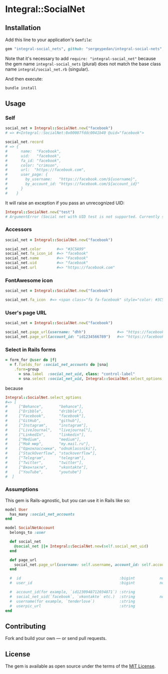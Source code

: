 # Integral::SocialNet

## Installation

Add this line to your application's `Gemfile`:

```ruby
gem "integral-social_nets", github: "sergeypedan/integral-social-nets", require: "integral-social_net"
```

Note that it's necessary to add `require: "integral-social_net"` because the gem name `integral-social_nets` (plural) does not match the base class name `integral/social_net.rb` (singular).

And then execute:

```sh
bundle install
```

## Usage

### Self

```ruby
social_net = Integral::SocialNet.new("facebook")
# => #<Integral::SocialNet:0x00007fddc0041b40 @uid="facebook">

social_net.record
# => {
#      name:  "Facebook",
#      uid:   "facebook",
#      fa_id: "facebook",
#      color: "crimson",
#      url:  "https://facebook.com",
#      user_page: {
#        by_username:   "https://facebook.com/${username}",
#        by_account_id: "https://facebook.com/${account_id}"
#      }
#    }
```

It will raise an exception if you pass an unrecognized UID:

```ruby
Integral::SocialNet.new("test")
# ArgumentError (Social net with UID test is not supported. Currently supported UIDs are: behance, dribble, facebook, github, instagram, livejournal, linkedin, medium, my.mail.ru, odnoklassniki, stackoverflow, telegram, twitter, vkontakte, youtube)
```

### Accessors

```ruby
social_net = Integral::SocialNet.new("facebook")

social_net.color       #=> "#3C5A99"
social_net.fa_icon_id  #=> "facebook"
social_net.name        #=> "Facebook"
social_net.uid         #=> "facebook"
social_net.url         #=> "https://facebook.com"
```

### FontAwesome icon

```ruby
social_net = Integral::SocialNet.new("facebook")

social_net.fa_icon  #=> <span class="fa fa-facebook" style="color: #3C5A99"></span>
```

### User's page URL

```ruby
social_net = Integral::SocialNet.new("facebook")

social_net.page_url(username: "dhh")              #=> "https://facebook.com/dhh"
social_net.page_url(account_id: "id1234566789")   #=> "https://facebook.com/account/id1234566789"
```

### Select in Rails forms

```ruby
= form_for @user do |f|
  = f.fields_for :social_net_accounts do |sna|
    .form-group
      = sna.label  :social_net_uid, class: "control-label"
      = sna.select :social_net_uid, Integral::SocialNet.select_options, {}, class: "form-control"
```

because

```ruby
Integral::SocialNet.select_options
#=> [
#     ["Behance",       "behance"],
#     ["Dribble",       "dribble"],
#     ["Facebook",      "facebook"],
#     ["GitHub",        "github"],
#     ["Instagram",     "instagram"],
#     ["LiveJournal",   "livejournal"],
#     ["LinkedIn",      "linkedin"],
#     ["Medium",        "medium"],
#     ["Мой мир",       "my.mail.ru"],
#     ["Одноклассники", "odnoklassniki"],
#     ["StackOverflow", "stackoverflow"],
#     ["Telegram",      "telegram"],
#     ["Twitter",       "twitter"],
#     ["Вконтакте",     "vkontakte"],
#     ["YouTube",       "youtube"]
#  ]
```

### Assumptions

This gem is Rails-agnostic, but you can use it in Rails like so:

```ruby
model User
  has_many :social_net_accounts
end
```

```ruby
model SocialNetAccount
  belongs_to :user

  def social_net
    @social_net ||= Integral::SocialNet.new(self.social_net_uid)
  end

  def page_url
    social_net.page_url(username: self.username, account_id: self.account_number)
  end

  #  id                                            :bigint           not null, primary key
  #  user_id                                       :bigint           not null

  #  account_id(for example, `id1230948712034871`) :string
  #  social_net_uid(`facebook`, `vkontakte` etc.)  :string           not null
  #  username(for example, `tenderlove`)           :string
  #  userpic_url                                   :string
end
```

## Contributing

Fork and build your own — or send pull requests.

## License

The gem is available as open source under the terms of the [MIT License](https://opensource.org/licenses/MIT).
